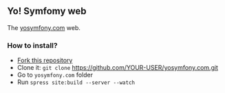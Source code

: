 ## Yo! Symfomy web

The [yosymfony.com](http://yosymfony.com) web.

### How to install?

* [Fork this repository](https://github.com/yosymfony/yosymfony.com/fork)
* Clone it: `git clone` https://github.com/YOUR-USER/yosymfony.com.git
* Go to `yosymfony.com` folder
* Run `spress site:build --server --watch`

